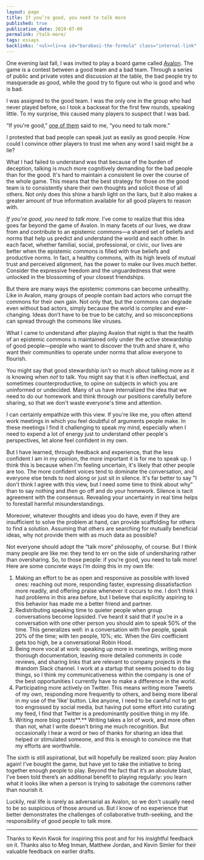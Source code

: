 ```yaml
---
layout: page
title: If you’re good, you need to talk more
published: true
publication_date: 2019-07-09
permalink: /talk-more/
tags: essays
backlinks: '<ul><li><a id="barabasi-the-formula" class="internal-link" href="/barabasi-the-formula/">The Formula: The Universal Laws of Success</a></li><li><a id="essays" class="internal-link" href="/essays/">Essays</a></li><li><a id="retrospective-2019" class="internal-link" href="/retrospective-2019/">2019 retrospective</a></li><li><a id="site-history" class="internal-link" href="/site-history/">Site history</a></li><li><a id="start-with-these" class="internal-link" href="/start-with-these/">Start with these</a></li></ul>'
---
```


One evening last fall, I was invited to play a board game called <a class="external-link" target="_self" href="https://www.amazon.com/Resistance-Avalon-Social-Deduction-Game/dp/B009SAAV0C">Avalon</a>. The game is a contest between a good team and a bad team. Through a series of public and private votes and discussion at the table, the bad people try to masquerade as good, while the good try to figure out who is good and who is bad.

I was assigned to the good team. I was the only one in the group who had never played before, so I took a backseat for the first few rounds, speaking little. To my surprise, this caused many players to suspect that I was bad.

“If you're good,” <a class="external-link" target="_self" href="https://twitter.com/kevinakwok">one of them</a> said to me, “you need to talk more.”

I protested that bad people can speak just as easily as good people. How could I convince other players to trust me when any word I said might be a lie?

What I had failed to understand was that because of the burden of deception, talking is much more cognitively demanding for the bad people than for the good. It's hard to maintain a consistent lie over the course of the whole game. This means that the best strategy for those on the good team is to consistently share their own thoughts and solicit those of all others. Not only does this shine a harsh light on the liars, but it also makes a greater amount of true information available for all good players to reason with.

*If you're good, you need to talk more.* I’ve come to realize that this idea goes far beyond the game of Avalon. In many facets of our lives, we draw from and contribute to an epistemic commons—a shared set of beliefs and norms that help us predict and understand the world and each other. In each facet, whether familial, social, professional, or civic, our lives are better when the epistemic commons is filled with true beliefs and productive norms. In fact, a healthy commons, with its high levels of mutual trust and perceived alignment, has the power to make our lives *much* better. Consider the expressive freedom and the unguardedness that were unlocked in the blossoming of your closest friendships. 

But there are many ways the epistemic commons can become unhealthy. Like in Avalon, many groups of people contain bad actors who corrupt the commons for their own gain. Not only that, but the commons can degrade even without bad actors, simply because the world is complex and ever-changing. Ideas don’t have to be true to be catchy, and so misconceptions can spread through the commons like viruses.

What I came to understand after playing Avalon that night is that the health of an epistemic commons is maintained only under the active stewardship of good people—people who want to discover the truth and share it, who want their communities to operate under norms that allow everyone to flourish.

You might say that good stewardship isn’t so much about talking more as it is knowing when *not* to talk. You might say that it is often ineffectual, and sometimes counterproductive, to opine on subjects in which you are uninformed or undecided. Many of us have internalized the idea that we need to do our homework and think through our positions carefully before sharing, so that we don't waste everyone's time and attention.

I can certainly empathize with this view. If you're like me, you often attend work meetings in which you feel doubtful of arguments people make. In these meetings I find it challenging to speak my mind, especially when I need to expend a lot of energy just to understand other people's perspectives, let alone feel confident in my own. 

But I have learned, through feedback and experience, that the less confident I am in my opinion, the *more* important it is for me to speak up. I think this is because when I'm feeling uncertain, it's likely that other people are too. The more confident voices tend to dominate the conversation, and everyone else tends to nod along or just sit in silence. It's far better to say "I don't think I agree with this view, but I need some time to think about why" than to say nothing and *then* go off and do your homework. Silence is tacit agreement with the consensus. Revealing your uncertainty in real time helps to forestall harmful misunderstandings.

Moreover, whatever thoughts and ideas you do have, even if they are insufficient to solve the problem at hand, can provide scaffolding for others to find a solution. Assuming that others are searching for mutually beneficial ideas, why not provide them with as much data as possible?

Not everyone should adopt the “talk more” philosophy, of course. But I think many people are like me: they tend to err on the side of undersharing rather than oversharing. So, to those people: if you’re good, you need to talk more! Here are some concrete ways I’m doing this in my own life:

1. Making an effort to be as open and responsive as possible with loved ones: reaching out more, responding faster, expressing dissatisfaction more readily, and offering praise whenever it occurs to me. I don’t think I had problems in this area before, but I believe that explicitly aspiring to this behavior has made me a better friend and partner.
2. Redistributing speaking time to quieter people when group conversations become lopsided. I’ve heard it said that if you’re in a conversation with one other person you should aim to speak 50% of the time. This generalizes well: in a conversation with five people, speak 20% of the time; with ten people, 10%; etc. When the Gini coefficient gets too high, be a conversational Robin Hood.
3. Being more vocal at work: speaking up more in meetings, writing more thorough documentation, leaving more detailed comments in code reviews, and sharing links that are relevant to company projects in the #random Slack channel. I work at a startup that seems poised to do big things, so I think my communicativeness within the company is one of the best opportunities I currently have to make a difference in the world.
4. Participating more actively on Twitter. This means writing more Tweets of my own, responding more frequently to others, and being more liberal in my use of the ‘like’ button. Like anyone, I need to be careful not to get too engrossed by social media, but having put some effort into curating my feed, I find that Twitter is a predominantly positive thing in my life.
5. Writing more blog posts**.** Writing takes a lot of work, and more often than not, what I write doesn't bring me much recognition. But occasionally I hear a word or two of thanks for sharing an idea that helped or stimulated someone, and this is enough to convince me that my efforts are worthwhile.

The sixth is still aspirational, but will hopefully be realized soon: play Avalon again! I've bought the game, but have yet to take the initiative to bring together enough people to play. Beyond the fact that it’s an absolute blast, I’ve been told there’s an additional benefit to playing regularly: you learn what it looks like when a person is trying to sabotage the commons rather than nourish it.

Luckily, real life is rarely as adversarial as Avalon, so we don't usually need to be so suspicious of those around us. But I know of no experience that better demonstrates the challenges of collaborative truth-seeking, and the responsibility of good people to talk more.

-----------------

Thanks to Kevin Kwok for inspiring this post and for his insightful feedback on it. Thanks also to Meg Inman, Matthew Jordan, and Kevin Simler for their valuable feedback on earlier drafts.